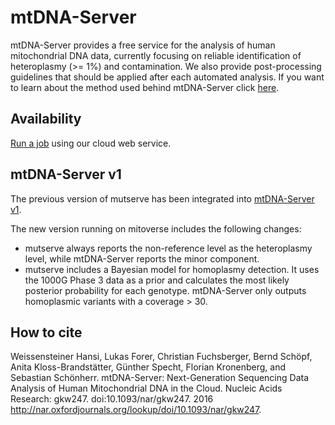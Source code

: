 # mtDNA-Server

mtDNA-Server provides a free service for the analysis of human mitochondrial DNA data, currently focusing on reliable identification of heteroplasmy (>= 1%) and contamination. We also provide post-processing guidelines that should be applied after each automated analysis. If you want to learn about the method used behind mtDNA-Server click [here](../mutserve/mutserve.md).

## Availability
[Run a job](https://mitoverse.i-med.ac.at/) using our cloud web service.

       
## mtDNA-Server v1
The previous version of mutserve has been integrated into [mtDNA-Server v1](https://mtdna-server.uibk.ac.at).

The new version running on mitoverse includes the following changes: 
- mutserve always reports the non-reference level as the heteroplasmy level, while mtDNA-Server reports the minor component.
- mutserve includes a Bayesian model for homoplasmy detection. It uses the 1000G Phase 3 data as a prior and calculates the most likely posterior probability for each genotype. mtDNA-Server only outputs homoplasmic variants with a coverage > 30.

## How to cite

Weissensteiner Hansi, Lukas Forer, Christian Fuchsberger, Bernd Schöpf, Anita Kloss-Brandstätter, Günther Specht, Florian Kronenberg, and Sebastian Schönherr.
mtDNA-Server: Next-Generation Sequencing Data Analysis of Human Mitochondrial DNA in the Cloud. Nucleic Acids Research: gkw247. doi:10.1093/nar/gkw247. 2016
http://nar.oxfordjournals.org/lookup/doi/10.1093/nar/gkw247.
